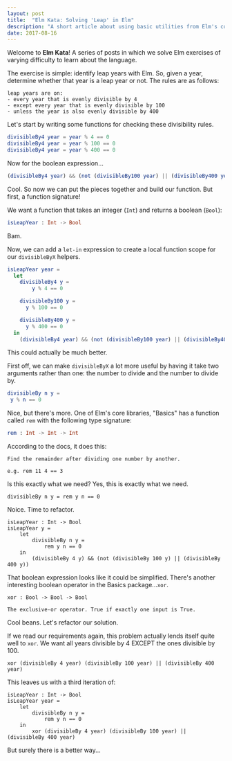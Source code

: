 ```yaml
---
layout: post
title:  "Elm Kata: Solving 'Leap' in Elm" 
description: "A short article about using basic utilities from Elm's core libraries to solve a simple problem." 
date: 2017-08-16
---
```


Welcome to **Elm Kata**! A series of posts in which we solve Elm exercises of varying difficulty to learn about the language.

The exercise is simple: identify leap years with Elm. So, given a year, determine whether that year is a leap year or not. The rules are as follows:  

```
leap years are on: 
- every year that is evenly divisible by 4
- except every year that is evenly divisible by 100
- unless the year is also evenly divisible by 400
```

Let's start by writing some functions for checking these divisibility rules.

```elm
divisibleBy4 year = year % 4 == 0
divisibleBy4 year = year % 100 == 0
divisibleBy4 year = year % 400 == 0
```
Now for the boolean expression...

```elm
(divisibleBy4 year) && (not (divisibleBy100 year) || (divisibleBy400 year))
```

Cool. So now we can put the pieces together and build our function. 
But first, a function signature!

We want a function that takes an integer (`Int`) and returns a boolean (`Bool`): 
```elm
isLeapYear : Int -> Bool
```

Bam.

Now, we can add a `let-in` expression to create a local function scope for our `divisibleByX` helpers. 

```elm
isLeapYear year =
  let
    divisibleBy4 y = 
        y % 4 == 0

    divisibleBy100 y =
      y % 100 == 0

    divisibleBy400 y =
      y % 400 == 0
  in 
    (divisibleBy4 year) && (not (divisibleBy100 year) || (divisibleBy400 year))
```

This could actually be much better.

First off, we can make `divisibleByX` a lot more useful by having it take two arguments rather than one: the number to divide and the number to divide by.

```elm
divisibleBy n y =
 y % n == 0
```
Nice, but there's more. One of Elm's core libraries, "Basics" has a function called `rem` with the following type signature:
```elm
rem : Int -> Int -> Int
```
According to the docs, 
it does this:

```
Find the remainder after dividing one number by another.

e.g. rem 11 4 == 3
```

Is this exactly what we need? Yes, this is exactly what we need.

```
divisibleBy n y = rem y n == 0
```

Noice. Time to refactor.
```
isLeapYear : Int -> Bool
isLeapYear y =
    let
        divisibleBy n y =
            rem y n == 0
    in
        (divisibleBy 4 y) && (not (divisibleBy 100 y) || (divisibleBy 400 y))
```

That boolean expression looks like it could be simplified. There's another interesting boolean operator in the Basics package...`xor`.
```
xor : Bool -> Bool -> Bool

The exclusive-or operator. True if exactly one input is True.
```

Cool beans. Let's refactor our solution.

If we read our requirements again, this problem actually lends itself quite well to `xor`. 
We want all years divisible by 4 EXCEPT the ones divisible by 100. 

```
xor (divisibleBy 4 year) (divisibleBy 100 year) || (divisibleBy 400 year)
```

This leaves us with a third iteration of:
```
isLeapYear : Int -> Bool
isLeapYear year =
    let
        divisibleBy n y =
            rem y n == 0
    in
        xor (divisibleBy 4 year) (divisibleBy 100 year) || (divisibleBy 400 year)
```

But surely there is a better way...






